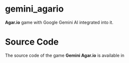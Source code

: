 # gemini_agario

**Agar.io** game with Google Gemini AI integrated into it.

# Source Code

The source code of the game **Gemini Agar.io** is available in
